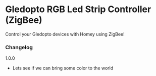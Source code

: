 # Gledopto RGB Led Strip Controller (ZigBee)  
    
Control your Gledopto devices with Homey using ZigBee!   
   
### Changelog   
  
1.0.0  
- Lets see if we can bring some color to the world   

